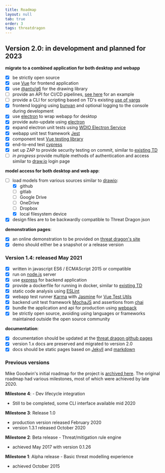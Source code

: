 ```yaml
---
title: Roadmap
layout: null
tab: true
order: 3
tags: threatdragon
---
```


## Version 2.0: in development and planned for 2023
**migrate to a combined application for both desktop and webapp**
- [x] be strictly open source
- [x] use [Vue](https://v3.vuejs.org/guide/introduction.html#what-is-vue-js) for frontend application
- [x] use [@antv/g6](https://www.npmjs.com/package/@antv/g6) for the drawing library
- [ ] provide an API for CI/CD pipelines, [see here](https://github.com/bbachi/vuejs-nodejs-example/tree/master/api) for an example
- [ ] provide a CLI for scripting based on TD's existing [use of yargs](https://github.com/yargs/yargs)
- [x] frontend logging using [bunyan](https://github.com/trentm/node-bunyan) and optional logging to the console during development 
- [x] use [electron](https://www.electronjs.org/) to wrap webapp for desktop
- [X] provide auto-update using [electron](https://www.electronjs.org/)
- [X] expand electron unit tests using [WDIO Electron Service](https://github.com/webdriverio-community/wdio-electron-service)
- [x] webapp unit test framework [Jest](https://jestjs.io/)
- [x] component test [Vue testing library](https://github.com/testing-library/vue-testing-library)
- [x] end-to-end test [cypress](https://github.com/cypress-io/cypress) 
- [x] set up ZAP to provide security testing on commit, similar to [existing TD](https://github.com/OWASP/threat-dragon/blob/main/.github/workflows/zap_scan.yaml)
- [ ] _in progress_ provide multiple methods of authentication and access similar to [draw.io](https://app.diagrams.net) login page

**model access for both desktop and web app**:
- [ ] load models from various sources similar to [drawio](https://github.com/jgraph/drawio):
    - [x]  github
    - [ ]  gitlab
    - [ ]  Google Drive
    - [ ]  OneDrive
    - [ ]  Dropbox
    - [X]  local filesystem device
- [x] design files are to be backwardly compatible to Threat Dragon json

**demonstration pages**:
- [x] an online demonstration to be provided on [threat dragon's site](https://threatdragon.com)
- [x] demo should either be a snapshot or a release version

### Version 1.4: released May 2021
- [x] written in javascript ES6 / ECMAScript 2015 or compatible
- [x] run on [node.js](https://nodejs.org/en/) server
- [x] use [express](http://expressjs.com/en/starter/installing.html) for backend application
- [x] provide a dockerfile for running in docker, similar to [existing TD](https://github.com/OWASP/threat-dragon/blob/main/Dockerfile)
- [x] static code analysis using [ESLint](https://eslint.org)
- [x] webapp test runner [Karma](http://karma-runner.github.io/6.3/intro/installation.html)
with [Jasmine](https://jasmine.github.io)
for [Vue Test Utils](https://vue-test-utils.vuejs.org/installation/#using-other-test-runners)
- [x] backend unit test framework [MochaJS](https://mochajs.org) and assertions from [chai](https://github.com/chaijs/chai)
- [x] bundle the application and api for production using [webpack](https://webpack.js.org/)
- [x] be strictly open source, avoiding using languages or frameworks maintained outside the open source community

**documentation**:
- [x] documentation should be updated at the [threat dragon github pages](https://threatdragon.github.io/docs)
- [x] version 1.x docs are preserved and migrated to version 2.0
- [x] docs should be static pages based on [Jekyll](https://jekyllrb.com) and [markdown](https://docs.github.com/en/github/working-with-github-pages/setting-up-a-github-pages-site-with-jekyll)

### Previous versions
Mike Goodwin's initial roadmap for the project is [archived here](https://github.com/OWASP/www-project-threat-dragon/wiki/Original-Roadmap).
The original roadmap had various milestones, most of which were achieved by late 2020.

**Milestone 4**: - Dev lifecycle integration
* Still to be completed, some CLI interface available mid 2020

**Milestone 3**: Release 1.0
* production version released February 2020
* version 1.3.1 released October 2020

**Milestone 2**: Beta release - Threat/mitigation rule engine
* achieved May 2017 with version 0.1.26

**Milestone 1**: Alpha release - Basic threat modelling experience
* achieved October 2015
